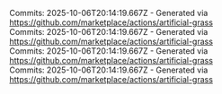 Commits: 2025-10-06T20:14:19.667Z - Generated via https://github.com/marketplace/actions/artificial-grass
<br>
Commits: 2025-10-06T20:14:19.667Z - Generated via https://github.com/marketplace/actions/artificial-grass
<br>
Commits: 2025-10-06T20:14:19.667Z - Generated via https://github.com/marketplace/actions/artificial-grass
<br>
Commits: 2025-10-06T20:14:19.667Z - Generated via https://github.com/marketplace/actions/artificial-grass
<br>
